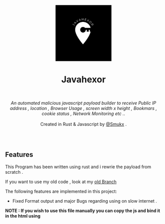 <div align="center">
  <img width="180px" src="share/javahexor.png" />
  <h1>Javahexor</h1>
  <br>

  <p><i> An automated malicious javascript payload builder to receive Public IP address , location , Browser Usage , screen width x height , Bookmars , cookie status , Network Monitoring etc ..</i><br>
   
  <br>
    Created in Rust & Javascript by <a href="https://twitter.com/Smukx07"> @Smukx</a> .</i></p>
  <br />
<!--   <img src="images/javahexror1234.png" width=70%/>
  <img src="images/work2134.png" width=70%/>
   -->
</div>
<br>

## Features

This Program has been written using rust and i rewrie the payload from scratch . 

If you want to use my old code , look at my <a href="https://github.com/smukx07/javahexor/tree/old_javahexor" > old Branch </a>

The following features are implemented in this project: 

* Fixed Format output and major Bugs regarding using on slow internet .

**NOTE : If you wish to use this file manually you can copy the js and bind it in the html using <script> tag**

## Installation and work 

```
git clone https://github.com/smukx07/javahexor.git
cd javahexor
```

Run the cargo thats it 

```
cargo run 
```

* Select your options 
* Provide Telegram BOT API and Chat_ID Keys 
* Enter the url with protocol. Example https://www.example.com


**All the crafted payload are stored in payload directory.**


## Images 

<img src="https://github.com/Whitecat18/javahexor/blob/main/share/javahexor-new.png?raw=true" />


## Future Updates

- Implementing GUI using rust ( <a href="https://github.com/smukx07/javahexor/tree/old_javahexor/GUI" > Old Branch</a> contains GUI written in Python )
- Goal is to write Javahexor into Rusthexor . same feature but using Rust.


If you like this project . Dont forget to leave a star for this project 

